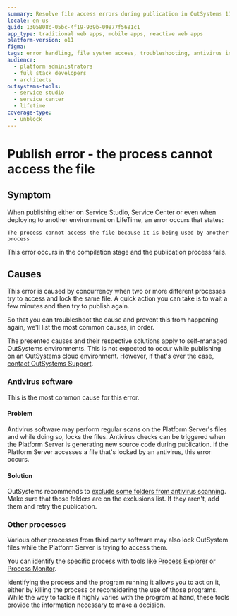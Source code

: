 ```yaml
---
summary: Resolve file access errors during publication in OutSystems 11 (O11) caused by antivirus or other processes.
locale: en-us
guid: 1305808c-05bc-4f19-939b-09877f5681c1
app_type: traditional web apps, mobile apps, reactive web apps
platform-version: o11
figma:
tags: error handling, file system access, troubleshooting, antivirus interference, concurrent file access
audience:
  - platform administrators
  - full stack developers
  - architects
outsystems-tools:
  - service studio
  - service center
  - lifetime
coverage-type:
  - unblock
---
```


# Publish error - the process cannot access the file

## Symptom

When publishing either on Service Studio, Service Center or even when deploying to another environment on LifeTime, an error occurs that states:

`The process cannot access the file because it is being used by another process`

This error occurs in the compilation stage and the publication process fails.

## Causes

This error is caused by concurrency when two or more different processes try to access and lock the same file.
A quick action you can take is to wait a few minutes and then try to publish again.

So that you can troubleshoot the cause and prevent this from happening again, we'll list the most common causes, in order.

The presented causes and their respective solutions apply to self-managed OutSystems environments. This is not expected to occur while publishing on an OutSystems cloud environment. However, if that's ever the case, [contact OutSystems Support](https://www.outsystems.com/goto/submit-support-case).

### Antivirus software

This is the most common cause for this error.

#### Problem

Antivirus software may perform regular scans on the Platform Server's files and while doing so, locks the files. Antivirus checks can be triggered when the Platform Server is generating new source code during publication. If the Platform Server accesses a file that's locked by an antivirus, this error occurs.

#### Solution

OutSystems recommends to [exclude some folders from antivirus scanning](https://success.outsystems.com/Documentation/Best_Practices/Performance/Performance_Best_Practices_-_Infrastructure#Exclude_some_folders_from_antivirus_scanning). Make sure that those folders are on the exclusions list. If they aren't, add them and retry the publication.

### Other processes

Various other processes from third party software may also lock OutSystem files while the Platform Server is trying to access them.

You can identify the specific process with tools like [Process Explorer](https://docs.microsoft.com/en-gb/sysinternals/downloads/process-explorer) or [Process Monitor](https://docs.microsoft.com/en-gb/sysinternals/downloads/procmon).

Identifying the process and the program running it allows you to act on it, either by killing the process or reconsidering the use of those programs. While the way to tackle it highly varies with the program at hand, these tools provide the information necessary to make a decision.
